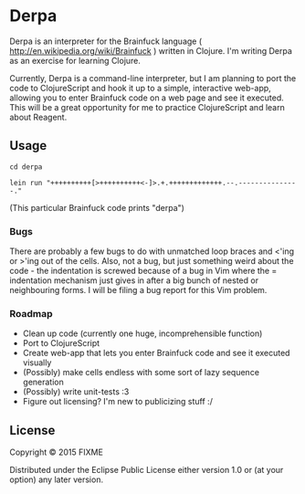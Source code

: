 # Derpa

Derpa is an interpreter for the Brainfuck language ( http://en.wikipedia.org/wiki/Brainfuck ) written in Clojure. I'm writing Derpa as an exercise for learning Clojure.

Currently, Derpa is a command-line interpreter, but I am planning to port the code to ClojureScript and hook it up to a simple, interactive web-app, allowing you to enter Brainfuck code on a web page and see it executed. This will be a great opportunity for me to practice ClojureScript and learn about Reagent.

## Usage

    cd derpa
    
    lein run "++++++++++[>++++++++++<-]>.+.+++++++++++++.--.---------------."

(This particular Brainfuck code prints "derpa")

### Bugs

There are probably a few bugs to do with unmatched loop braces and <'ing or >'ing out of the cells. 
Also, not a bug, but just something weird about the code - the indentation is screwed because of a bug in Vim where the = indentation mechanism just gives in after a big bunch of nested or neighbouring forms. I will be filing a bug report for this Vim problem. 

### Roadmap

* Clean up code (currently one huge, incomprehensible function)
* Port to ClojureScript
* Create web-app that lets you enter Brainfuck code and see it executed visually
* (Possibly) make cells endless with some sort of lazy sequence generation
* (Possibly) write unit-tests :3
* Figure out licensing? I'm new to publicizing stuff :/

## License

Copyright © 2015 FIXME

Distributed under the Eclipse Public License either version 1.0 or (at
your option) any later version.

